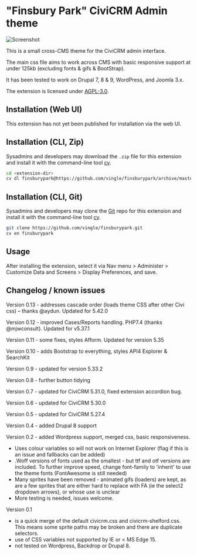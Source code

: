 # "Finsbury Park" CiviCRM Admin theme

![Screenshot](/images/screenshot.png)

This is a small cross-CMS theme for the CiviCRM admin interface. 

The main css file aims to work across CMS with basic responsive support at under 125kb (excluding fonts & gifs & BootStrap). 

It has been tested to work on Drupal 7, 8 & 9, WordPress, and Joomla 3.x.

The extension is licensed under [AGPL-3.0](LICENSE.txt).


## Installation (Web UI)

This extension has not yet been published for installation via the web UI.


## Installation (CLI, Zip)

Sysadmins and developers may download the `.zip` file for this extension and
install it with the command-line tool [cv](https://github.com/civicrm/cv).

```bash
cd <extension-dir>
cv dl finsburypark@https://github.com/vingle/finsburypark/archive/master.zip
```

## Installation (CLI, Git)

Sysadmins and developers may clone the [Git](https://en.wikipedia.org/wiki/Git) repo for this extension and
install it with the command-line tool [cv](https://github.com/civicrm/cv).

```bash
git clone https://github.com/vingle/finsburypark.git
cv en finsburypark
```

## Usage

After installing the extension, select it via Nav menu > Administer > Customize Data and Screens > Display Preferences, and save.


## Changelog / known issues

Version 0.13 - addresses cascade order (loads theme CSS after other Civi css) – thanks @aydun. Updated for 5.42.0

Version 0.12 - improved Cases/Reports handling. PHP7.4 (thanks @mjwconsult). Updated for v5.37.1

Version 0.11 - some fixes, styles Afform. Updated for version 5.35

Version 0.10 - adds Bootstrap to everything, styles API4 Explorer & SearchKit

Version 0.9 - updated for version 5.33.2

Version 0.8 - further button tidying

Version 0.7 - updated for CiviCRM 5.31.0, fixed extension accordion bug.

Version 0.6 - updated for CiviCRM 5.30.0

Version 0.5 - updated for CiviCRM 5.27.4

Version 0.4 - added Drupal 8 support

Version 0.2 - added Wordpress support, merged css, basic responsiveness.
- Uses colour variables so will not work on Internet Explorer (flag if this is an issue and fallbacks can be added)
- .Woff versions of fonts used as the smallest - but ttf and otf versions are included. To further improve speed, change font-family to 'inherit' to use the theme fonts (FontAwesome is still needed)
- Many sprites have been removed - animated gifs (loaders) are kept, as are a few sprites that are either hard to replace with FA (ie the select2 dropdown arrows), or whose use is unclear
- More testing is needed, issues welcome.

Version 0.1 
- is a quick merge of the default civicrm.css and civicrm-shelford.css. This means some sprite paths may be broken and there are duplicate selectors.
- use of CSS variables not supported by IE or < MS Edge 15.
- not tested on Wordpress, Backdrop or Drupal 8.
